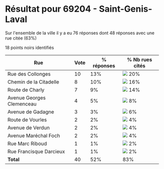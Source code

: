 # Résultat pour 69204 - Saint-Genis-Laval

Sur l'ensemble de la ville il y a eu 76 réponses dont 48 réponses avec une rue citée (63%)

18 points noirs identifiés

| Rue | Vote | % réponses | % Nb rues cités|
|-----|------|------------|----------------|
| Rue des Collonges | 10 | 13% | <img src="../../img/bar_20.gif" />&nbsp;20%|
| Chemin de la Citadelle | 8 | 10% | <img src="../../img/bar_16.gif" />&nbsp;16%|
| Route de Charly | 7 | 9% | <img src="../../img/bar_14.gif" />&nbsp;14%|
| Avenue Georges Clemenceau | 4 | 5% | <img src="../../img/bar_8.gif" />&nbsp;8%|
| Avenue de Gadagne | 3 | 3% | <img src="../../img/bar_6.gif" />&nbsp;6%|
| Route de Vourles | 2 | 2% | <img src="../../img/bar_4.gif" />&nbsp;4%|
| Avenue de Verdun | 2 | 2% | <img src="../../img/bar_4.gif" />&nbsp;4%|
| Avenue Maréchal Foch | 2 | 2% | <img src="../../img/bar_4.gif" />&nbsp;4%|
| Rue Marc Riboud | 1 | 1% | <img src="../../img/bar_2.gif" />&nbsp;2%|
| Rue Francisque Darcieux | 1 | 1% | <img src="../../img/bar_2.gif" />&nbsp;2%|
| **Total** | 40 | 52% | 83%|
